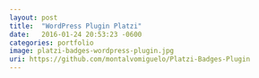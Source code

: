 ```yaml
---
layout: post
title:  "WordPress Plugin Platzi"
date:   2016-01-24 20:53:23 -0600
categories: portfolio
image: platzi-badges-wordpress-plugin.jpg
uri: https://github.com/montalvomiguelo/Platzi-Badges-Plugin
---
```

